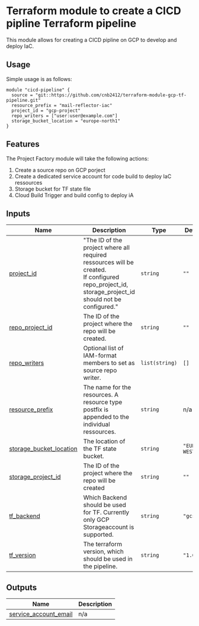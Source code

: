 # Terraform module to create a CICD pipline Terraform pipeline

This module allows for creating a CICD pipline on GCP to develop and deploy
IaC.

## Usage

Simple usage is as follows:

```hcl
module "cicd-pipeline" {
  source = "git::https://github.com/cnb2412/terraform-module-gcp-tf-pipeline.git"
  resource_prefix = "mail-reflector-iac"
  project_id = "gcp-project"
  repo_writers = ["user:user@example.com"]
  storage_bucket_location = "europe-north1"
}
```

## Features

The Project Factory module will take the following actions:

1. Create a source repo on GCP porject
1. Create a dedicated service account for code build to deploy IaC ressources
1. Storage bucket for TF state file
1. Cloud Build Trigger and build config to deploy iA


<!-- BEGIN_TF_DOCS -->
## Inputs

| Name | Description | Type | Default | Required |
|------|-------------|------|---------|:--------:|
| <a name="input_project_id"></a> [project\_id](#input\_project\_id) | "The ID of the project where all required ressources will be created. <br>    If configured repo\_project\_id, storage\_project\_id should not be configured." | `string` | `""` | no |
| <a name="input_repo_project_id"></a> [repo\_project\_id](#input\_repo\_project\_id) | The ID of the project where the repo will be created. | `string` | `""` | no |
| <a name="input_repo_writers"></a> [repo\_writers](#input\_repo\_writers) | Optional list of IAM-format members to set as source repo writer. | `list(string)` | `[]` | no |
| <a name="input_resource_prefix"></a> [resource\_prefix](#input\_resource\_prefix) | The name for the resources. A resource type postfix is appended to the individual ressources. | `string` | n/a | yes |
| <a name="input_storage_bucket_location"></a> [storage\_bucket\_location](#input\_storage\_bucket\_location) | The location of the TF state bucket. | `string` | `"EUROPE-WEST3"` | no |
| <a name="input_storage_project_id"></a> [storage\_project\_id](#input\_storage\_project\_id) | The ID of the project where the repo will be created | `string` | `""` | no |
| <a name="input_tf_backend"></a> [tf\_backend](#input\_tf\_backend) | Which Backend should be used for TF. Currently only GCP Storageaccount is supported. | `string` | `"gcs"` | no |
| <a name="input_tf_version"></a> [tf\_version](#input\_tf\_version) | The terraform version, which should be used in the pipeline. | `string` | `"1.6.2"` | no |

## Outputs

| Name | Description |
|------|-------------|
| <a name="output_service_account_email"></a> [service\_account\_email](#output\_service\_account\_email) | n/a |
<!-- END_TF_DOCS -->